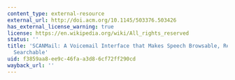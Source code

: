```yaml
---
content_type: external-resource
external_url: http://doi.acm.org/10.1145/503376.503426
has_external_license_warning: true
license: https://en.wikipedia.org/wiki/All_rights_reserved
status: ''
title: 'SCANMail: A Voicemail Interface that Makes Speech Browsable, Readable, and
  Searchable'
uid: f3859aa8-ee9c-46fa-a3d8-6cf72ff290cd
wayback_url: ''
---
```

